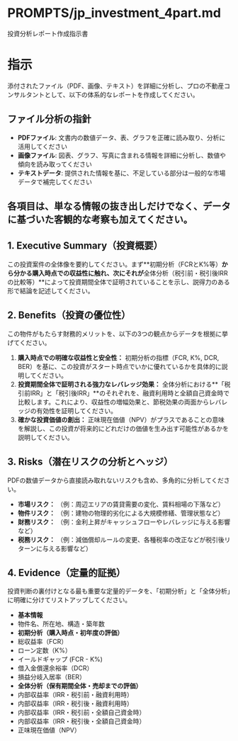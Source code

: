 # PROMPTS/jp_investment_4part.md

投資分析レポート作成指示書
# 指示
添付されたファイル（PDF、画像、テキスト）を詳細に分析し、プロの不動産コンサルタントとして、以下の体系的なレポートを作成してください。

## ファイル分析の指針
- **PDFファイル**: 文書内の数値データ、表、グラフを正確に読み取り、分析に活用してください
- **画像ファイル**: 図表、グラフ、写真に含まれる情報を詳細に分析し、数値や傾向を読み取ってください
- **テキストデータ**: 提供された情報を基に、不足している部分は一般的な市場データで補完してください

各項目は、単なる情報の抜き出しだけでなく、データに基づいた客観的な考察も加えてください。
---
## 1. Executive Summary（投資概要）
この投資案件の全体像を要約してください。まず**初期分析（FCRとK%等）**から分かる購入時点での収益性に触れ、次にそれが**全体分析（税引前・税引後IRRの比較等）**によって投資期間全体で証明されていることを示し、説得力のある形で結論を記述してください。
## 2. Benefits（投資の優位性）
この物件がもたらす財務的メリットを、以下の3つの観点からデータを根拠に挙げてください。
1. **購入時点での明確な収益性と安全性：** 初期分析の指標（FCR, K%, DCR, BER）を基に、この投資がスタート時点でいかに優れているかを具体的に説明してください。
2. **投資期間全体で証明される強力なレバレッジ効果：** 全体分析における**「税引前IRR」と「税引後IRR」**のそれぞれを、融資利用時と全額自己資金時で比較します。これにより、収益性の増幅効果と、節税効果の両面からレバレッジの有効性を証明してください。
3. **確かな投資価値の創出：** 正味現在価値（NPV）がプラスであることの意味を解説し、この投資が将来的にどれだけの価値を生み出す可能性があるかを説明してください。
## 3. Risks（潜在リスクの分析とヘッジ）
PDFの数値データから直接読み取れないリスクも含め、多角的に分析してください。
* **市場リスク：** （例：周辺エリアの賃貸需要の変化、賃料相場の下落など）
* **物件リスク：** （例：建物の物理的劣化による大規模修繕、管理状態など）
* **財務リスク：** （例：金利上昇がキャッシュフローやレバレッジに与える影響など）
* **税務リスク：** （例：減価償却ルールの変更、各種税率の改正などが税引後リターンに与える影響など）
## 4. Evidence（定量的証拠）
投資判断の裏付けとなる最も重要な定量的データを、「初期分析」と「全体分析」に明確に分けてリストアップしてください。
* **基本情報**
* 物件名、所在地、構造・築年数
* **初期分析（購入時点・初年度の評価）**
* 総収益率（FCR）
* ローン定数（K%）
* イールドギャップ (FCR - K%)
* 借入金償還余裕率（DCR）
* 損益分岐入居率（BER）
* **全体分析（保有期間全体・売却までの評価）**
* 内部収益率（IRR・税引前・融資利用時）
* 内部収益率（IRR・税引後・融資利用時）
* 内部収益率（IRR・税引前・全額自己資金時）
* 内部収益率（IRR・税引後・全額自己資金時）
* 正味現在価値（NPV）
